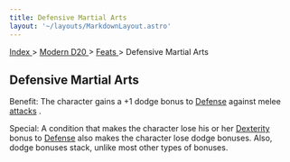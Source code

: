 ```yaml
---
title: Defensive Martial Arts
layout: '~/layouts/MarkdownLayout.astro'
---
```


[ Index ](/) > [ Modern D20 ](/modern.d20.srd) > [ Feats ](/modern.d20.srd/feats) > Defensive Martial Arts

##  Defensive Martial Arts

Benefit: The character gains a +1 dodge bonus to [ Defense](/modern.d20.srd/combat/defense) against melee [ attacks](/modern.d20.srd/combat/attack.roll) .

Special: A condition that makes the character lose his or her [ Dexterity](/modern.d20.srd/basics/ability.scores) bonus to [ Defense](/modern.d20.srd/combat/defense) also makes the character lose dodge bonuses.
Also, dodge bonuses stack, unlike most other types of bonuses.

